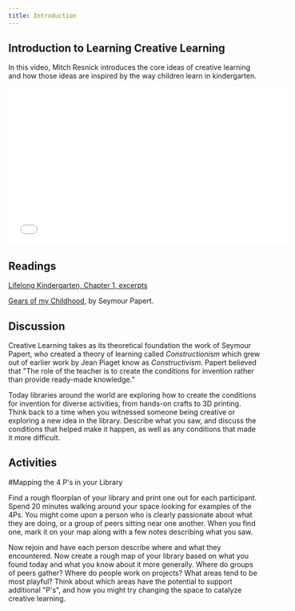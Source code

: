 ```yaml
---
title: Introduction
---
```


## Introduction to Learning Creative Learning

In this video, Mitch Resnick introduces the core ideas of creative learning and how those ideas are inspired by the way children learn in kindergarten.

<iframe width="560" height="315" src="//www.youtube.com/embed/zALGoSjIvAY" frameborder="0" allowfullscreen></iframe>

## Readings

[Lifelong Kindergarten, Chapter 1, excerpts](https://learn.media.mit.edu/lcl/resources/readings/chapter1-excerpt.pdf?pdf=ch1-en)

[Gears of my Childhood](https://learn.media.mit.edu/lcl/resources/activity/week1/gears.pdf?pdf=gears.en), by Seymour Papert.

## Discussion

Creative Learning takes as its theoretical foundation the work of Seymour Papert, who created a theory of learning called *Constructionism* which grew out of earlier work by Jean Piaget know as *Constructivism*. Papert believed that "The role of the teacher is to create the conditions for invention rather than provide ready-made knowledge.”

Today libraries around the world are exploring how to create the conditions for invention for diverse activities, from hands-on crafts to 3D printing. Think back to a time when you witnessed someone being creative or exploring a new idea in the library. Describe what you saw, and discuss the conditions that helped make it happen, as well as any conditions that made it more difficult.


## Activities

#Mapping the 4 P's in your Library

Find a rough floorplan of your library and print one out for each participant. Spend 20 minutes walking around your space looking for examples of the 4Ps. You might come upon a person who is clearly passionate about what they are doing, or a group of peers sitting near one another. When you find one, mark it on your map along with a few notes describing what you saw.

Now rejoin and have each person describe where and what they encountered. Now create a rough map of your library based on what you found today and what you know about it more generally. Where do groups of peers gather? Where do people work on projects? What areas tend to be most playful? Think about which areas have the potential to support additional "P's", and how you might try changing the space to catalyze creative learning.
